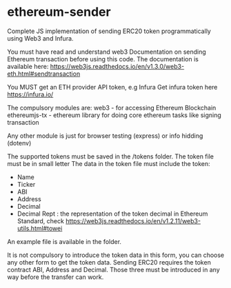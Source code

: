 # ethereum-sender
Complete JS implementation of sending ERC20 token programmatically using Web3 and Infura.

You must have read and understand web3 Documentation on sending Ethereum transaction before using this code.
The documentation is available here: https://web3js.readthedocs.io/en/v1.3.0/web3-eth.html#sendtransaction

You MUST get an ETH provider API token, e.g Infura
Get infura token here https://infura.io/

The compulsory modules are:
web3 - for accessing Ethereum Blockchain
ethereumjs-tx - ethereum library for doing core ethereum tasks like signing transaction

Any other module is just for browser testing (express) or info hidding (dotenv)

The supported tokens must be saved in the /tokens folder. 
The token file must be in small letter
The data in the token file must include the token:
* Name
* Ticker
* ABI
* Address
* Decimal
* Decimal Rept : the representation of the token decimal in Ethereum Standard, check https://web3js.readthedocs.io/en/v1.2.11/web3-utils.html#towei

An example file is available in the folder.

It is not compulsory to introduce the token data in this form, you can choose any other form to get the token data. Sending ERC20 requires the token contract ABI, Address and Decimal. Those three must be introduced in any way before the transfer can work.
